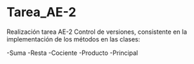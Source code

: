 # Tarea_AE-2

Realización tarea AE-2 Control de versiones, consistente en la implementación de los métodos en las clases:

-Suma
-Resta
-Cociente
-Producto
-Principal
